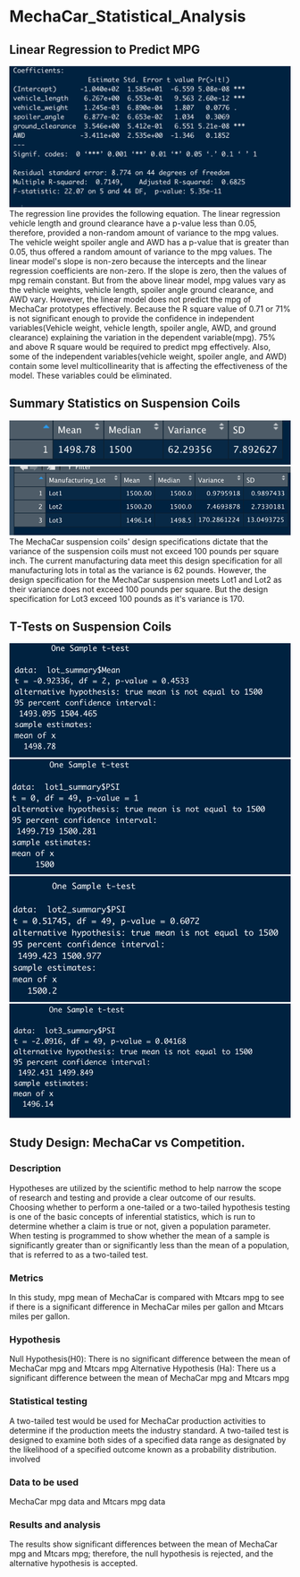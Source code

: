 # MechaCar_Statistical_Analysis
## Linear Regression to Predict MPG
![linear_regression.png](linear_regression.png)
The regression line provides the following equation.
The linear regression vehicle length and ground clearance have a p-value less than 0.05, therefore, provided a non-random amount of variance to the mpg values. The vehicle weight spoiler angle and AWD has a p-value that is greater than 0.05, thus offered a random amount of variance to the mpg values. 
The linear model's slope is non-zero because the intercepts and the linear regression coefficients are non-zero. If the slope is zero, then the values of mpg remain constant. But from the above linear model, mpg values vary as the vehicle weights, vehicle length, spoiler angle ground clearance, and AWD vary. 
However, the linear model does not predict the mpg of MechaCar prototypes effectively. Because the R square value of 0.71 or 71% is not significant enough to provide the confidence in independent variables(Vehicle weight, vehicle length, spoiler angle, AWD, and ground clearance) explaining the variation in the dependent variable(mpg). 75% and above R square would be required to predict mpg effectively. Also, some of the independent variables(vehicle weight, spoiler angle, and AWD) 
contain some level multicollinearity that is affecting the effectiveness of the model. These variables could be eliminated.

## Summary Statistics on Suspension Coils
![total_summary.png](total_summary.png)
![lot_summary.png](lot_summary.png)
The MechaCar suspension coils' design specifications dictate that the variance of the suspension coils must not exceed 100 pounds per square inch. The current manufacturing data meet this design specification for all manufacturing lots in total as the variance is 62 pounds. However, the design specification for the MechaCar suspension meets Lot1 and Lot2 as their variance does not exceed 100 pounds per square. But the design specification for Lot3 exceed 100 pounds as it's variance is 170. 
## T-Tests on Suspension Coils
![t_test_across.png](t_test_across.png)
![lot1_t_test.png](lot1_t_test.png)
![lot2_t_test.png](lot2_t_test.png)
![lot3_t_test.png](lot3_t_test.png)

## Study Design: MechaCar vs Competition.
### Description
Hypotheses are utilized by the scientific method to help narrow the scope of research and testing and provide a clear outcome of our results. 
Choosing whether to perform a one-tailed or a two-tailed hypothesis testing is one of the basic concepts of inferential statistics, which is run to determine whether a claim is true or not, given a population parameter. When testing is programmed to show whether the mean of a sample is significantly greater than or significantly less than the mean of a population, that is referred to as a two-tailed test.
### Metrics
In this study, mpg mean of MechaCar is compared with Mtcars mpg to see if there is a significant difference in MechaCar miles per gallon and Mtcars miles per gallon.
### Hypothesis 
Null Hypothesis(H0): There is no significant difference between the mean of MechaCar mpg and Mtcars mpg
Alternative Hypothesis (Ha): There us a significant difference between the mean of MechaCar mpg and Mtcars mpg
### Statistical testing
A two-tailed test would be used for MechaCar production activities to determine if the production meets the industry standard.
A two-tailed test is designed to examine both sides of a specified data range as designated by the likelihood of a specified outcome known as a probability distribution. involved
### Data to be used 
MechaCar mpg data and Mtcars mpg data
### Results and analysis
The results show significant differences between the mean of MechaCar mpg and Mtcars mpg; therefore, the null hypothesis is rejected, and the alternative hypothesis is accepted.


